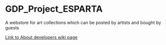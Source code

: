 # GDP_Project_ESPARTA
A webstore for art collections which can be posted by artists and bought by guests

[Link to About developers wiki page](https://github.com/AjayKumar1403/GDP_Project_ESPARTA/wiki/About-the-Developers-0)

